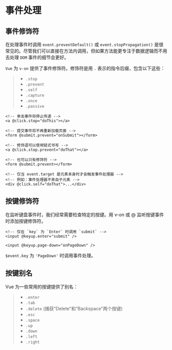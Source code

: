 # 事件处理

## 事件修饰符

在处理事件时调用 `event.preventDefault()` 或 `event.stopPropagation()` 是很常见的。尽管我们可以直接在方法内调用，但如果方法能更专注于数据逻辑而不用去处理 `DOM` 事件的细节会更好。

`Vue` 为 `v-on` 提供了事件修饰符。修饰符是用 `.` 表示的指令后缀，包含以下这些：

> - `.stop`
> - `.prevent`
> - `.self`
> - `.capture`
> - `.once`
> - `.passive`

```template
<!-- 单击事件将停止传递 -->
<a @click.stop="doThis"></a>

<!-- 提交事件将不再重新加载页面 -->
<form @submit.prevent="onSubmit"></form>

<!-- 修饰语可以使用链式书写 -->
<a @click.stop.prevent="doThat"></a>

<!-- 也可以只有修饰符 -->
<form @submit.prevent></form>

<!-- 仅当 event.target 是元素本身时才会触发事件处理器 -->
<!-- 例如：事件处理器不来自子元素 -->
<div @click.self="doThat">...</div>
```

## 按键修饰符

在监听键盘事件时，我们经常需要检查特定的按键。用 v-on 或 @ 监听按键事件时添加按键修饰符。

```template
<!-- 仅在 `key` 为 `Enter` 时调用 `submit` -->
<input @keyup.enter="submit" />
```

```template
<input @keyup.page-down="onPageDown" />
```

`$event.key` 为 `'PageDown'` 时调用事件处理。

## 按键别名

Vue 为一些常用的按键提供了别名：

> - `.enter`
> - `.tab`
> - `.delete` (捕获“Delete”和“Backspace”两个按键)
> - `.esc`
> - `.space`
> - `.up`
> - `.down`
> - `.left`
> - `.right`
